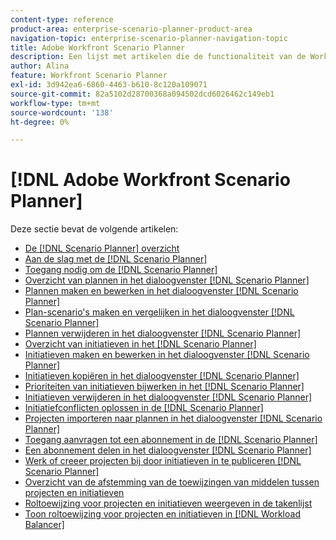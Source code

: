 ```yaml
---
content-type: reference
product-area: enterprise-scenario-planner-product-area
navigation-topic: enterprise-scenario-planner-navigation-topic
title: Adobe Workfront Scenario Planner
description: Een lijst met artikelen die de functionaliteit van de Workfront Scenario Planner beschrijven.
author: Alina
feature: Workfront Scenario Planner
exl-id: 3d942ea6-6860-4463-b610-8c120a109071
source-git-commit: 82a5102d28700368a094502dcd6026462c149eb1
workflow-type: tm+mt
source-wordcount: '138'
ht-degree: 0%

---
```


# [!DNL Adobe Workfront Scenario Planner]

Deze sectie bevat de volgende artikelen:

* [De [!DNL Scenario Planner] overzicht](../scenario-planner/scenario-planner-overview.md)
* [Aan de slag met de [!DNL Scenario Planner]](../scenario-planner/get-started-with-scenario-planning.md)
* [Toegang nodig om de [!DNL Scenario Planner]](../scenario-planner/access-needed-to-use-sp.md)
* [Overzicht van plannen in het dialoogvenster [!DNL Scenario Planner]](../scenario-planner/plans-overview.md)
* [Plannen maken en bewerken in het dialoogvenster [!DNL Scenario Planner]](../scenario-planner/create-and-edit-plans.md)
* [Plan-scenario&#39;s maken en vergelijken in het dialoogvenster [!DNL Scenario Planner]](../scenario-planner/create-and-compare-scenarios-for-a-plan.md)
* [Plannen verwijderen in het dialoogvenster [!DNL Scenario Planner]](../scenario-planner/delete-plans.md)
* [Overzicht van initiatieven in het [!DNL Scenario Planner]](../scenario-planner/initiatives-overview.md)
* [Initiatieven maken en bewerken in het dialoogvenster [!DNL Scenario Planner]](../scenario-planner/create-and-edit-initiatives.md)
* [Initiatieven kopiëren in het dialoogvenster [!DNL Scenario Planner]](../scenario-planner/copy-initiatives.md)
* [Prioriteiten van initiatieven bijwerken in het [!DNL Scenario Planner]](../scenario-planner/prioritize-initiatives.md)
* [Initiatieven verwijderen in het dialoogvenster [!DNL Scenario Planner]](../scenario-planner/delete-initiatives.md)
* [Initiatiefconflicten oplossen in de [!DNL Scenario Planner]](../scenario-planner/resolve-conflicts-in-sp.md)
* [Projecten importeren naar plannen in het dialoogvenster [!DNL Scenario Planner]](../scenario-planner/import-projects-to-plans.md)
* [Toegang aanvragen tot een abonnement in de [!DNL Scenario Planner]](../scenario-planner/request-access-to-plan.md)
* [Een abonnement delen in het dialoogvenster [!DNL Scenario Planner]](../scenario-planner/share-a-plan.md)
* [Werk of creeer projecten bij door initiatieven in te publiceren [!DNL Scenario Planner]](../scenario-planner/publish-scenarios-update-projects.md)
* [Overzicht van de afstemming van de toewijzingen van middelen tussen projecten en initiatieven](../scenario-planner/overview-reconcile-allocations-between-projects-initiatives.md)
* [Roltoewijzing voor projecten en initiatieven weergeven in de takenlijst](../scenario-planner/show-role-allocation-task-list-nwe.md)
* [Toon roltoewijzing voor projecten en initiatieven in [!DNL Workload Balancer]](../scenario-planner/show-role-allocation-workload-balancer.md)

 
